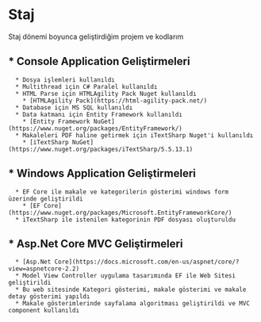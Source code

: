 # Staj
Staj dönemi boyunca geliştirdiğim projem ve kodlarım


## *  Console Application Geliştirmeleri
    
      * Dosya işlemleri kullanıldı
      * Multithread için C# Paralel kullanıldı
      * HTML Parse için HTMLAgility Pack Nuget kullanıldı
        * [HTMLAgility Pack](https://html-agility-pack.net/)
      * Database için MS SQL kullanıldı
      * Data katmanı için Entity Framework kullanıldı
        * [Entity Framework NuGet](https://www.nuget.org/packages/EntityFramework/)
      * Makaleleri PDF haline getirmek için iTextSharp Nuget'i kullanıldı
        * [iTextSharp NuGet](https://www.nuget.org/packages/iTextSharp/5.5.13.1)
    

## *  Windows Application Geliştirmeleri

      * EF Core ile makale ve kategorilerin gösterimi windows form üzerinde geliştirildi
        * [EF Core](https://www.nuget.org/packages/Microsoft.EntityFrameworkCore/)
      * iTextSharp ile istenilen kategorinin PDF dosyası oluşturuldu
    

## *  Asp.Net Core MVC Geliştirmeleri
    
      * [Asp.Net Core](https://docs.microsoft.com/en-us/aspnet/core/?view=aspnetcore-2.2)
      * Model View Controller uygulama tasarımında EF ile Web Sitesi geliştirildi
      * Bu web sitesinde Kategori gösterimi, makale gösterimi ve makale detay gösterimi yapıldı
      * Makale gösterimlerinde sayfalama algoritması geliştirildi ve MVC component kullanıldı

